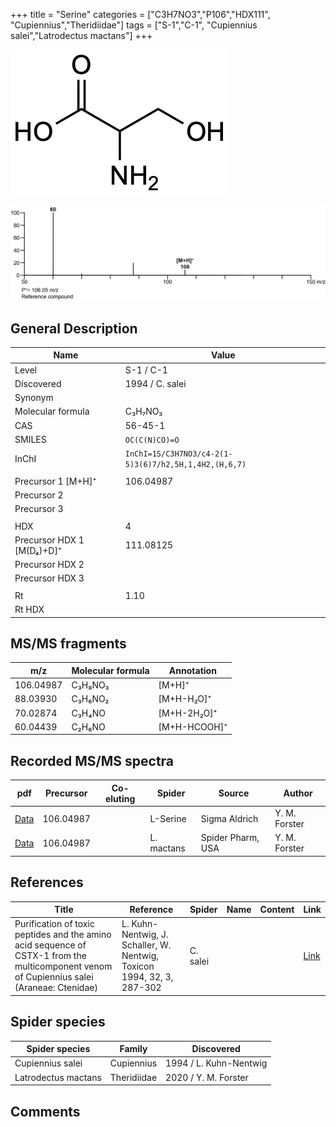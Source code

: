 +++
title = "Serine"
categories = ["C3H7NO3","P106","HDX111",
"Cupiennius","Theridiidae"]
tags = ["S-1","C-1",
"Cupiennius salei","Latrodectus mactans"]
+++

![](/img/Serine.png)

![](/img_MSMS/106_Serine.png)

## General Description

| Name                      | Value           |
|---------------------------|-----------------|
| Level                     | S-1 / C-1               |
| Discovered                | 1994 / C. salei |
| Synonym                   |                 |
| Molecular formula         | C₃H₇NO₃         |
| CAS                       | 56-45-1         |
| SMILES | `OC(C(N)CO)=O`  |
| InChI  | `InChI=1S/C3H7NO3/c4-2(1-5)3(6)7/h2,5H,1,4H2,(H,6,7)`  |
|                           |                 |
| Precursor 1 [M+H]⁺        | 106.04987       |
| Precursor 2               |                 |
| Precursor 3               |                 |
|                           |                 |
| HDX                       | 4               |
| Precursor HDX 1 [M(D₄)+D]⁺ | 111.08125       |
| Precursor HDX 2           |                 |
| Precursor HDX 3           |                 |
|                           |                 |
| Rt                        | 1.10            |
| Rt HDX                    |                 |

## MS/MS fragments

| m/z       | Molecular formula | Annotation   |
|-----------|-------------------|--------------|
| 106.04987 | C₃H₈NO₃           | [M+H]⁺       |
| 88.03930  | C₃H₆NO₂           | [M+H-H₂O]⁺   |
| 70.02874  | C₃H₄NO            | [M+H-2H₂O]⁺  |
| 60.04439  | C₂H₆NO            | [M+H-HCOOH]⁺ |

## Recorded MS/MS spectra

| pdf                              | Precursor | Co-eluting | Spider   | Source        | Author        |
|----------------------------------|-----------|------------|----------|---------------|---------------|
| [Data](/pdf/106_Serine_1-10.pdf) | 106.04987 |            | L-Serine | Sigma Aldrich | Y. M. Forster |
| [Data](/pdf/L-mactans/106_Serine_Lm.pdf) | 106.04987 |           | L. mactans | Spider Pharm, USA | Y. M. Forster |

## References

| Title  | Reference | Spider | Name | Content | Link |
|--------|-----------|--------|------|---------|------|
| Purification of toxic peptides and the amino acid sequence of CSTX-1 from the multicomponent venom of Cupiennius salei (Araneae: Ctenidae) | L. Kuhn-Nentwig, J. Schaller, W. Nentwig, Toxicon 1994, 32, 3, 287-302 | C. salei |      |         | [Link](https://doi.org/10.1016/0041-0101(94)90082-5) |

## Spider species

| Spider species   | Family     | Discovered             |
|------------------|------------|------------------------|
| Cupiennius salei | Cupiennius | 1994 / L. Kuhn-Nentwig |
| Latrodectus mactans | Theridiidae | 2020 / Y. M. Forster |

## Comments